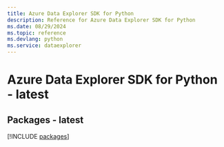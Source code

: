 ```yaml
---
title: Azure Data Explorer SDK for Python
description: Reference for Azure Data Explorer SDK for Python
ms.date: 08/29/2024
ms.topic: reference
ms.devlang: python
ms.service: dataexplorer
---
```

# Azure Data Explorer SDK for Python - latest
## Packages - latest
[!INCLUDE [packages](data-explorer-index.md)]